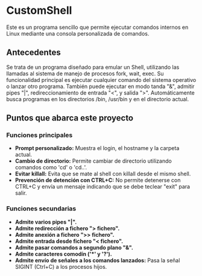 # CustomShell

Este es un programa sencillo que permite ejecutar comandos internos en Linux mediante una consola personalizada de comandos.

## Antecedentes

Se trata de un programa diseñado para emular un Shell, utilizando las llamadas al sistema de manejo de procesos fork, wait, exec. Su funcionalidad principal es ejecutar cualquier comando del sistema operativo o lanzar otro programa. También puede ejecutar en modo tanda "&", admitir pipes "|", redireccionamiento de entrada "<", y salida ">". Automáticamente busca programas en los directorios /bin, /usr/bin y en el directorio actual.

## Puntos que abarca este proyecto

### Funciones principales

- **Prompt personalizado:** Muestra el login, el hostname y la carpeta actual.
- **Cambio de directorio:** Permite cambiar de directorio utilizando comandos como 'cd' o 'cd..'.
- **Evitar killall:** Evita que se mate al shell con killall desde el mismo shell.
- **Prevención de detención con CTRL+C:** No permite detenerse con CTRL+C y envía un mensaje indicando que se debe teclear "exit" para salir.

### Funciones secundarias

- **Admite varios pipes "|".**
- **Admite redirección a fichero "> fichero".**
- **Admite anexión a fichero ">> fichero".**
- **Admite entrada desde fichero "< fichero".**
- **Admite pasar comandos a segundo plano "&".**
- **Admite caracteres comodín ('*' y '?').**
- **Admite envío de señales a los comandos lanzados:** Pasa la señal SIGINT (Ctrl+C) a los procesos hijos.
